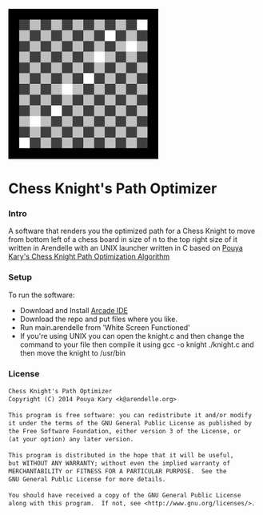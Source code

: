 ![ScreenShot](https://raw.githubusercontent.com/pmkary/knight/master/ChessBoardInsizeOf12300Pixel.png)

Chess Knight's Path Optimizer
=============================
### Intro
A software that renders you the optimized path for a Chess Knight to move from bottom left of a chess board in size of n to the top right size of it written in Arendelle with an UNIX launcher written in C based on [Pouya Kary's Chess Knight Path Optimization Algorithm](http://kary.us/projects/knight/)
### Setup
To run the software:
* Download and Install [Arcade IDE](http://developer.arendelle.org/technologies/arcade)
* Download the repo and put files where you like.
* Run main.arendelle from 'White Screen Functioned'
* If you're using UNIX you can open the knight.c and then change the command to your file then compile it using gcc -o knight ./knight.c and then move the knight to /usr/bin


### License
```
Chess Knight's Path Optimizer
Copyright (C) 2014 Pouya Kary <k@arendelle.org>

This program is free software: you can redistribute it and/or modify
it under the terms of the GNU General Public License as published by
the Free Software Foundation, either version 3 of the License, or
(at your option) any later version.

This program is distributed in the hope that it will be useful,
but WITHOUT ANY WARRANTY; without even the implied warranty of
MERCHANTABILITY or FITNESS FOR A PARTICULAR PURPOSE.  See the
GNU General Public License for more details.

You should have received a copy of the GNU General Public License
along with this program.  If not, see <http://www.gnu.org/licenses/>.
```
